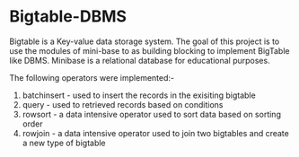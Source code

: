 # Bigtable-DBMS
Bigtable is a Key-value data storage system. The goal of this project is to use the modules of mini-base to as building blocking to implement BigTable like DBMS.
Minibase is a relational database for educational purposes.

The following operators were implemented:-
1. batchinsert - used to insert the records in the exisiting bigtable
2. query - used to retrieved records based on conditions
3. rowsort - a data intensive operator used to sort data based on sorting order
4. rowjoin - a data intensive operator used to join two bigtables and create a new type of bigtable
